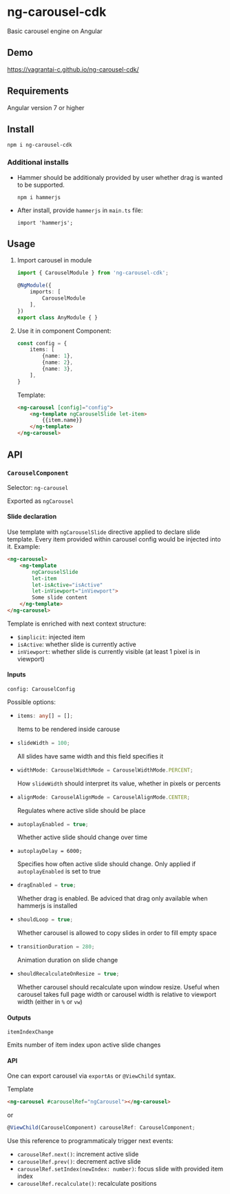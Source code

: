 # ng-carousel-cdk
Basic carousel engine on Angular

## Demo
https://vagrantai-c.github.io/ng-carousel-cdk/

## Requirements
Angular version 7 or higher

## Install
```
npm i ng-carousel-cdk
```

### Additional installs
- Hammer should be additionaly provided by user whether drag is wanted to be supported.
    ```
    npm i hammerjs
    ```
- After install, provide `hammerjs` in `main.ts` file:
    ```
    import 'hammerjs';
    ```

## Usage
1. Import carousel in module
    ```typescript
    import { CarouselModule } from 'ng-carousel-cdk';

    @NgModule({
        imports: [
            CarouselModule
        ],
    })
    export class AnyModule { }
    ```
2. Use it in component
    Component:
    ```typescript
    const config = {
        items: [
            {name: 1},
            {name: 2},
            {name: 3},  
        ],
    }
    ```

    Template:
    ```HTML
    <ng-carousel [config]="config">
        <ng-template ngCarouselSlide let-item>
            {{item.name}}
        </ng-template>
    </ng-carousel>
    ```

## API

### `CarouselComponent`
Selector: `ng-carousel`

Exported as `ngCarousel`

#### Slide declaration
Use template with `ngCarouselSlide` directive applied to declare slide template. Every item provided within carousel config would be injected into it. Example:
```html
<ng-carousel>
    <ng-template
        ngCarouselSlide
        let-item
        let-isActive="isActive"
        let-inViewport="inViewport">
        Some slide content
    </ng-template>
</ng-carousel>
```
Template is enriched with next context structure:

- `$implicit`: injected item
- `isActive`: whether slide is currently active
- `inViewport`: whether slide is currently visible (at least 1 pixel is in viewport)

#### Inputs

`config: CarouselConfig`

Possible options:

-
    ```typescript
    items: any[] = [];
    ```
    Items to be rendered inside carouse
-
    ```typescript
    slideWidth = 100;
    ```
    All slides have same width and this field specifies it
-
    ```typescript
    widthMode: CarouselWidthMode = CarouselWidthMode.PERCENT;
    ```
    How `slideWidth` should interpret its value, whether in pixels or percents
-
    ```typescript
    alignMode: CarouselAlignMode = CarouselAlignMode.CENTER;
    ```
    Regulates where active slide should be place
-
    ```typescript
    autoplayEnabled = true;
    ```
    Whether active slide should change over time
-
    ```typscript
    autoplayDelay = 6000;
    ```
    Specifies how often active slide should change. Only applied if `autoplayEnabled` is set to true
-
    ```typescript
    dragEnabled = true;
    ```
    Whether drag is enabled. Be adviced that drag only available when hammerjs is installed
-
    ```typescript
    shouldLoop = true;
    ```
    Whether carousel is allowed to copy slides in order to fill empty space
-
    ```typescript
    transitionDuration = 280;
    ```
    Animation duration on slide change
-
    ```typescript
    shouldRecalculateOnResize = true;
    ```
    Whether carousel should recalculate upon window resize. Useful when carousel takes full page width or carousel width is relative to viewport width (either in `%` or `vw`)

#### Outputs
`itemIndexChange`

Emits number of item index upon active slide changes

#### API

One can export carousel via `exportAs` or `@ViewChild` syntax.

Template
```html
<ng-carousel #carouselRef="ngCarousel"></ng-carousel>
```

or 

```typescript
@ViewChild(CarouselComponent) carouselRef: CarouselComponent;
```

Use this reference to programmaticaly trigger next events:
- `carouselRef.next()`: increment active slide
- `carouselRef.prev()`: decrement active slide
- `carouselRef.setIndex(newIndex: number)`: focus slide with provided item index
- `carouselRef.recalculate()`: recalculate positions